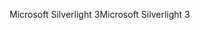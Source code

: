 <span data-ttu-id="b0662-101">Microsoft Silverlight 3</span><span class="sxs-lookup"><span data-stu-id="b0662-101">Microsoft Silverlight 3</span></span>